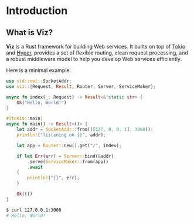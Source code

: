 # Introduction

## What is Viz?

**Viz** is a Rust framework for building Web services. It builts on top of [Tokio] and [Hyper],
provides a set of flexible routing, clean request processing, and a robust middleware model to 
help you develop Web services efficiently.

Here is a minimal example:

```rust
use std::net::SocketAddr;
use viz::{Request, Result, Router, Server, ServiceMaker};

async fn index(_: Request) -> Result<&'static str> {
    Ok("Hello, World!")
}

#[tokio::main]
async fn main() -> Result<()> {
    let addr = SocketAddr::from(([127, 0, 0, 1], 3000));
    println!("listening on {}", addr);

    let app = Router::new().get("/", index);

    if let Err(err) = Server::bind(&addr)
        .serve(ServiceMaker::from(app))
        .await
    {
        println!("{}", err);
    }

    Ok(())
}
```

```bash
$ curl 127.0.0.1:3000
# Hello, World!
```

[Tokio]: https://tokio.rs/
[Hyper]: https://hyper.rs/
